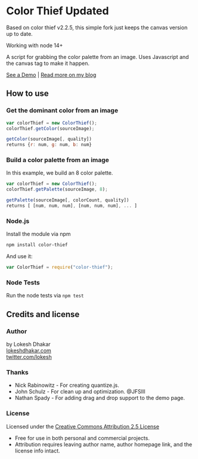 # Color Thief Updated

Based on color thief v2.2.5, this simple fork just keeps the canvas version up to date.

Working with node 14+

A script for grabbing the color palette from an image. Uses Javascript and the canvas tag to make it happen.

[See a Demo](http://lokeshdhakar.com/projects/color-thief) | [Read more on my blog](http://lokeshdhakar.com/color-thief)

## How to use

### Get the dominant color from an image

```js
var colorThief = new ColorThief();
colorThief.getColor(sourceImage);
```

```js
getColor(sourceImage[, quality])
returns {r: num, g: num, b: num}
```

### Build a color palette from an image

In this example, we build an 8 color palette.

```js
var colorThief = new ColorThief();
colorThief.getPalette(sourceImage, 8);
```

```js
getPalette(sourceImage[, colorCount, quality])
returns [ [num, num, num], [num, num, num], ... ]
```

### Node.js

Install the module via npm

```bash
npm install color-thief
```

And use it:

```js
var ColorThief = require("color-thief");
```

### Node Tests

Run the node tests via `npm test`

## Credits and license

### Author

by Lokesh Dhakar  
[lokeshdhakar.com](http://www.lokeshdhakar.com)  
[twitter.com/lokesh](http://twitter.com/lokesh)

### Thanks

- Nick Rabinowitz - For creating quantize.js.
- John Schulz - For clean up and optimization. @JFSIII
- Nathan Spady - For adding drag and drop support to the demo page.

### License

Licensed under the [Creative Commons Attribution 2.5 License](http://creativecommons.org/licenses/by/2.5/)

- Free for use in both personal and commercial projects.
- Attribution requires leaving author name, author homepage link, and the license info intact.
